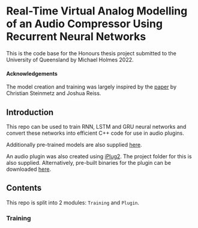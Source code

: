 # Real-Time Virtual Analog Modelling of an Audio Compressor Using Recurrent Neural Networks
This is the code base for the Honours thesis project submitted to the University of Queensland by Michael Holmes 2022.

#### Acknowledgements
The model creation and training was largely inspired by the [paper](https://arxiv.org/abs/2102.06200) by Christian Steinmetz and Joshua Reiss.

## Introduction
This repo can be used to train RNN, LSTM and GRU neural networks and convert these networks into efficient C++ code for use in audio plugins. 

Additionally pre-trained models are also supplied [here](https://drive.hcloudh.com/s/dFoytkHpbrSLMRA/download/All_Models.zip).

An audio plugin was also created using [iPlug2](https://github.com/iPlug2/iPlug2). The project folder for this is also supplied. Alternatively, pre-built binaries for the plugin can be downloaded [here](https://drive.hcloudh.com/s/sgAfS7nZR3bGS8S).


## Contents
This repo is split into 2 modules: `Training` and `Plugin`. 

### Training

